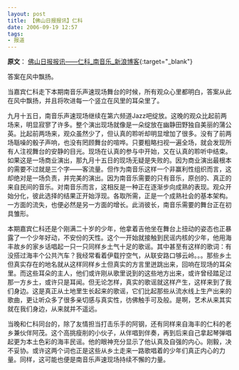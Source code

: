 ```yaml
---
layout: post
title: 【佛山日报报讯】仁科
date: 2006-09-19 12:57
tags:
- 报道
---
```


**原文**：
[佛山日报报讯——仁科_南音乐_新浪博客](http://blog.sina.com.cn/s/blog_4a828bb8010005lq.html){:target="_blank"}

答案在风中飘扬。

当嘉宾仁科走下本期南音乐声速现场舞台的时候，所有观众心里都明白，答案从此在风中飘扬，并且将吹进每一个竖立在风里的耳朵里了。

九月十五日，南音乐声速现场继续在第六频道Jazz吧绽放。这晚的观众比起前两场来，明显寂寥了许多。整个演出现场就像是一朵绽放在幽静田野独自美丽的蒲公英。比起前两场来，观众虽然少了，但认真的聆听却明显增加了很多。没有了前两场聒噪的骰子声响，也没有罔顾舞台的喧哗。只要粗略扫视一遍全场，就会发现所有人注视舞台的安静的目光。现场在认真的参与中开始，又在认真的聆听中结束。如果这是一场商业演出，那九月十五日的现场无疑是失败的。因为商业演出最根本的需要不过就是三个字——客流量。但作为南音乐这样一个非赢利性组织而言，这却绝对是一场负责，并完美的演出。因为南音乐需要的只有音乐，原创的、真正的来自民间的音乐。对南音乐而言，这相反是一种正在逐渐步向成熟的表现。观众开始分化，彼此选择的结果正开始浮现。各取所需，正是一个成熟社会的基本架构。一方面的流失，也便必然是另一方面的增长。此消彼长，南音乐需要的舞台正在初具雏形。

本期嘉宾仁科还是个刚满二十岁的少年，他拿着吉他坐在舞台上扭动的姿态也正暴露了一个少年好动，不安份的天性。这个一开始就接触到民谣内核的少年，他用海丰故乡的家乡话唱起一只一只同样乡土气十足的歌谣。其中甚至有这样的歌词：有没搭过海丰个公共汽车？我经常看着伊载拧空气，从联安路口够云岭。。。那些乡土但真实存在的地名就从这样同样乡土但真实的方言里迸跳出来，回响在现场的耳朵里。而这些耳朵的主人，他们或许刚从歌里说到的这些地方出来，或许曾经踏足过那一方乡土，或许只是耳闻。但无论怎样，真实的歌谣就这样产生，这样来到了我们身边。这是真正从土地里生长起来的歌谣，它们比起那些从流水线上生产出来的歌曲，更让听众多了很多亲切感与真实性，彷佛触手可及般。是啊，艺术从来其实就在我们身边，从来就并不遥远。

当晚和仁科同台的，除了友情担当打击乐手的阿钢，还有同样来自海丰的仁科的老乡兼伙伴阿茂。这个高挑瘦削的小伙子，从伴唱到伴奏，再到后来自己拿起琴弹唱起更为本土色彩的海丰民谣。他的眼神充分显示了他认真及自强的内心。刚毅，决不妥协。或许这两个词也正是这些从乡土走来一路歌唱着的少年们真正内心的力量。同样，这可能也便是南音乐声速现场持续不懈的力量。

